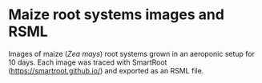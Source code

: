 # Maize root systems images and RSML

Images of maize (*Zea mays*) root systems grown in an aeroponic setup for 10 days. Each image was traced with SmartRoot (https://smartroot.github.io/) and exported as an RSML file. 